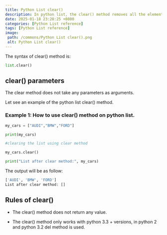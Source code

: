 ```yaml
---
title: Python List clear()
description: In python list, the clear() method removes all the elements from the given list.
date: 2025-01-18 23:28:25 +0800
categories: [Python List reference]
tags: [Python List reference]
image:
 path: /commons/Python List clear().png
 alt: Python List clear()
---
```


The syntax of clear() method is:

```python
list.clear()

```

<script type="text/javascript">
	atOptions = {
		'key' : '98858c4e91885e00ea9926beee01c03e',
		'format' : 'iframe',
		'height' : 90,
		'width' : 728,
		'params' : {}
	};
</script>
<script type="text/javascript" src="//www.highperformanceformat.com/98858c4e91885e00ea9926beee01c03e/invoke.js"></script>
## clear() parameters

The clear method does not take any parameters as arguments.

Let see an example of the python list clear() method.

<script type="text/javascript">
	atOptions = {
		'key' : '98858c4e91885e00ea9926beee01c03e',
		'format' : 'iframe',
		'height' : 90,
		'width' : 728,
		'params' : {}
	};
</script>
<script type="text/javascript" src="//www.highperformanceformat.com/98858c4e91885e00ea9926beee01c03e/invoke.js"></script>
### Example 1: How to use clear() method on python list.

```python
my_cars = ["AUDI","BMW","FORD"]

print(my_cars)

#clearing the list using clear method

my_cars.clear()

print("List after clear method:", my_cars)

```

The output will be as follow:

```python
['AUDI', 'BMW', 'FORD']
List after clear method: []

```

## Rules of clear() 

* The clear() method does not return any value.  
<script type="text/javascript">
	atOptions = {
		'key' : '98858c4e91885e00ea9926beee01c03e',
		'format' : 'iframe',
		'height' : 90,
		'width' : 728,
		'params' : {}
	};
</script>
<script type="text/javascript" src="//www.highperformanceformat.com/98858c4e91885e00ea9926beee01c03e/invoke.js"></script>
* The clear() method only works with python 3.3 \+ versions, in python 2 and python 3.2 del method is used.